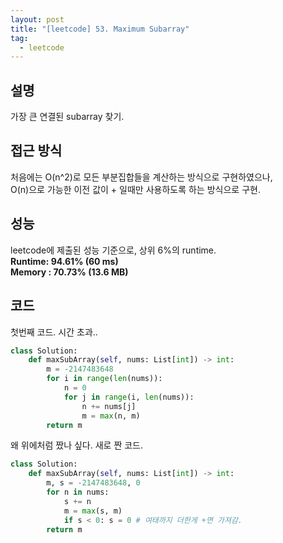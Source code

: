 ```yaml
---
layout: post
title: "[leetcode] 53. Maximum Subarray"
tag:
  - leetcode
---
```


## 설명
가장 큰 연결된 subarray 찾기.  

## 접근 방식
처음에는 O(n^2)로 모든 부분집합들을 계산하는 방식으로 구현하였으나,  
O(n)으로 가능한 이전 값이 + 일때만 사용하도록 하는 방식으로 구현.

## 성능
leetcode에 제출된 성능 기준으로, 상위 6%의 runtime.  
**Runtime: 94.61% (60 ms)**  
**Memory : 70.73% (13.6 MB)**

## 코드
첫번째 코드. 시간 초과..  
```python
class Solution:
    def maxSubArray(self, nums: List[int]) -> int:
        m = -2147483648
        for i in range(len(nums)):
            n = 0
            for j in range(i, len(nums)):
                n += nums[j]
                m = max(n, m)
        return m
```

왜 위에처럼 짰나 싶다. 새로 짠 코드.  
```python
class Solution:
    def maxSubArray(self, nums: List[int]) -> int:
        m, s = -2147483648, 0
        for n in nums:
            s += n
            m = max(s, m)
            if s < 0: s = 0 # 여태까지 더한게 +면 가져감.
        return m
```